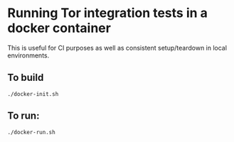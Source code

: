 # Running Tor integration tests in a docker container

This is useful for CI purposes as well as consistent setup/teardown in local
environments.

## To build
```
./docker-init.sh
```

## To run:
```
./docker-run.sh
```
